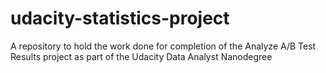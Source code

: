 # udacity-statistics-project
A repository to hold the work done for completion of the Analyze A/B Test Results project as part of the Udacity Data Analyst Nanodegree
